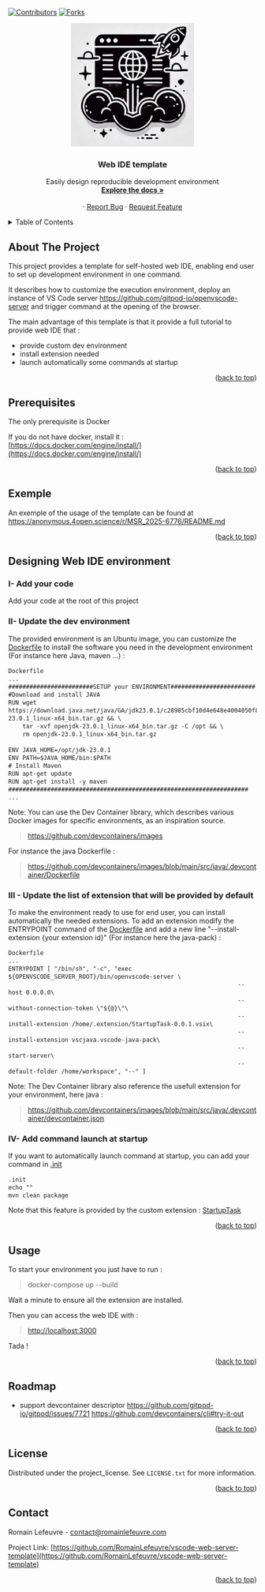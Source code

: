 <a id="readme-top"></a>

[![Contributors][contributors-shield]][contributors-url]
[![Forks][forks-shield]][forks-url]


<!-- PROJECT LOGO -->
<div align="center">
  <a href="https://github.com/github_username/repo_name">
    <img src="logo.png" alt="Logo" width="250" height="250">
  </a>
  
<h3 align="center">Web IDE template</h3>

  <p align="center">
    Easily design reproducible development environment  
    <br />
    <a href="https://github.com/RomainLefeuvre/vscode-web-server-template"><strong>Explore the docs »</strong></a>
    <br />
    <br />
    &middot;
    <a href="https://github.com/RomainLefeuvre/vscode-web-server-template/issues/new?labels=bug&template=bug-report---.md">Report Bug</a>
    &middot;
    <a href="https://github.com/RomainLefeuvre/vscode-web-server-template/issues/new?labels=enhancement&template=feature-request---.md">Request Feature</a>
  </p>
</div>



<!-- TABLE OF CONTENTS -->
<details>
  <summary>Table of Contents</summary>
  <ol>
    <li>
      <a href="#about-the-project">About The Project</a>
    </li>
    
    <li><a href="#prerequisites">Prerequisites</a></li>
    <li><a href="#Exemple">Exemple</a></li>
    <li><a href="#Designing-Web-IDE-environment">Designing Web IDE environmentn</a></li>
    <li><a href="#usage">Usage</a></li>
    <li><a href="#roadmap">Roadmap</a></li>
    <li><a href="#license">License</a></li>
    <li><a href="#contact">Contact</a></li>
  </ol>
</details>


## About The Project
This project provides a template for self-hosted web IDE, enabling end user to set up development environment in one command.

It describes how to customize the execution environment, deploy an instance of VS Code server https://github.com/gitpod-io/openvscode-server and trigger command at the opening of the browser.

The main advantage of this template is that it provide a full tutorial to provide web IDE that :
* provide custom dev environment
* install extension needed 
* launch automatically some commands at startup 

<p align="right">(<a href="#readme-top">back to top</a>)</p>

## Prerequisites
The only prerequisite is Docker

If you do not have docker, install it : [https://docs.docker.com/engine/install/](https://docs.docker.com/engine/install/)
<p align="right">(<a href="#readme-top">back to top</a>)</p>

## Exemple
An exemple of the usage of the template can be found at https://anonymous.4open.science/r/MSR_2025-6776/README.md
<p align="right">(<a href="#readme-top">back to top</a>)</p>


## Designing Web IDE environment 
### I- Add your code
Add your code at the root of this project 

### II- Update the dev environment
The provided environment is an Ubuntu image,  you can customize the [Dockerfile](./Dockerfile) to install the software you need in the development environment (For instance here Java, maven ...) :

```
Dockerfile
...
########################SETUP your ENVIRONMENT########################
#Download and install JAVA
RUN wget https://download.java.net/java/GA/jdk23.0.1/c28985cbf10d4e648e4004050f8781aa/11/GPL/openjdk-23.0.1_linux-x64_bin.tar.gz && \
    tar -xvf openjdk-23.0.1_linux-x64_bin.tar.gz -C /opt && \
    rm openjdk-23.0.1_linux-x64_bin.tar.gz

ENV JAVA_HOME=/opt/jdk-23.0.1
ENV PATH=$JAVA_HOME/bin:$PATH
# Install Maven
RUN apt-get update
RUN apt-get install -y maven
####################################################################
...
```

Note: You can use the Dev Container library, which describes various Docker images for specific environments, as an inspiration source.
> https://github.com/devcontainers/images

For instance the java Dockerfile :
>https://github.com/devcontainers/images/blob/main/src/java/.devcontainer/Dockerfile

### III - Update the list of extension that will be provided by default
To make the environment ready to use for end user, you can install automatically the needed extensions. 
To add an extension modify the ENTRYPOINT command of the [Dockerfile](./Dockerfile) and add a new line "--install-extension {your extension id}" (For instance here the java-pack) :
```
Dockerfile 
...
ENTRYPOINT [ "/bin/sh", "-c", "exec ${OPENVSCODE_SERVER_ROOT}/bin/openvscode-server \
                                                                 --host 0.0.0.0\
                                                                 --without-connection-token \"${@}\"\
                                                                 --install-extension /home/.extension/StartupTask-0.0.1.vsix\
                                                                 --install-extension vscjava.vscode-java-pack\
                                                                 --start-server\
                                                                 --default-folder /home/workspace", "--" ]
```
Note: The Dev Container library also reference the usefull extension for your environment, here java :
> https://github.com/devcontainers/images/blob/main/src/java/.devcontainer/devcontainer.json


### IV- Add command launch at startup
If you want to automatically launch command at startup, you can add your command in [.init](./.init)
```
.init
echo ""
mvn clean package
```
Note that this feature is provided by the custom extension : [StartupTask](https://github.com/RomainLefeuvre/vs-code-startup-extension)

<p align="right">(<a href="#readme-top">back to top</a>)</p>

## Usage
To start your environment you just have to run : 

> docker-compose up --build

Wait a minute to ensure all the extension are installed.

Then you can access the web IDE with :

>[http://localhost:3000](http://localhost:3000)

Tada !
<p align="right">(<a href="#readme-top">back to top</a>)</p>

## Roadmap

* support devcontainer descriptor
https://github.com/gitpod-io/gitpod/issues/7721
https://github.com/devcontainers/cli#try-it-out
<p align="right">(<a href="#readme-top">back to top</a>)</p>


## License

Distributed under the project_license. See `LICENSE.txt` for more information.

<p align="right">(<a href="#readme-top">back to top</a>)</p>

## Contact

Romain Lefeuvre -  contact@romainlefeuvre.com

Project Link: [https://github.com/RomainLefeuvre/vscode-web-server-template](https://github.com/RomainLefeuvre/vscode-web-server-template)

<p align="right">(<a href="#readme-top">back to top</a>)</p>


[contributors-shield]: https://img.shields.io/github/contributors/RomainLefeuvre/vscode-web-server-template.svg?style=for-the-badge
[contributors-url]: https://github.com/RomainLefeuvre/vscode-web-server-template/graphs/contributors
[forks-shield]: https://img.shields.io/github/forks/RomainLefeuvre/vscode-web-server-template.svg?style=for-the-badge
[forks-url]: https://github.com/RomainLefeuvre/vscode-web-server-template/network/members
[stars-shield]: https://img.shields.io/github/stars/RomainLefeuvre/vscode-web-server-template.svg?style=for-the-badge
[stars-url]: https://github.com/RomainLefeuvre/vscode-web-server-template/stargazers
[issues-shield]: https://img.shields.io/github/issues/RomainLefeuvre/vscode-web-server-template.svg?style=for-the-badge
[issues-url]: https://github.com/RomainLefeuvre/vscode-web-server-template/issues
[license-shield]: https://img.shields.io/github/license/RomainLefeuvre/vscode-web-server-template.svg?style=for-the-badge
[license-url]: https://github.com/RomainLefeuvre/vscode-web-server-template/blob/master/LICENSE.txt
[linkedin-shield]: https://img.shields.io/badge/-LinkedIn-black.svg?style=for-the-badge&logo=linkedin&colorB=555
[linkedin-url]: https://linkedin.com/in/linkedin_username